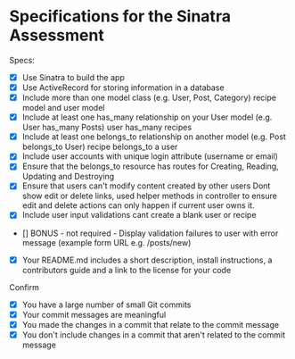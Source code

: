 # Specifications for the Sinatra Assessment

Specs:
- [x] Use Sinatra to build the app
- [x] Use ActiveRecord for storing information in a database
- [x] Include more than one model class (e.g. User, Post, Category)
      recipe model and user model
- [x] Include at least one has_many relationship on your User model (e.g. User has_many Posts)
      user has_many recipes
- [x] Include at least one belongs_to relationship on another model (e.g. Post belongs_to User)
      recipe belongs_to a user
- [x] Include user accounts with unique login attribute (username or email)
- [x] Ensure that the belongs_to resource has routes for Creating, Reading, Updating and Destroying
- [x] Ensure that users can't modify content created by other users
      Dont show edit or delete links, used helper methods in controller to ensure edit and delete actions can 
      only happen if current user owns it. 
- [x] Include user input validations
      cant create a blank user or recipe
- [] BONUS - not required - Display validation failures to user with error message (example form URL e.g. /posts/new)
- [x] Your README.md includes a short description, install instructions, a contributors guide and a link to the license for your code

Confirm
- [x] You have a large number of small Git commits
- [x] Your commit messages are meaningful
- [x] You made the changes in a commit that relate to the commit message
- [x] You don't include changes in a commit that aren't related to the commit message
